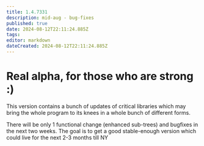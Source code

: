 ```yaml
---
title: 1.4.7331
description: mid-aug - bug-fixes
published: true
date: 2024-08-12T22:11:24.885Z
tags: 
editor: markdown
dateCreated: 2024-08-12T22:11:24.885Z
---
```


# Real alpha, for those who are strong :)
This version contains a bunch of updates of critical libraries which may bring the whole program to its knees in a whole bunch of different forms.

There will be only 1 functional change (enhanced sub-trees) and bugfixes in the next two weeks. The goal is to get a good stable-enough version which could live for the next 2-3 months till NY